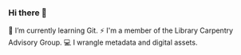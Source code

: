 ### Hi there 👋

 🌱 I’m currently learning Git.
  ⚡ I'm a member of the Library Carpentry Advisory Group. 
  💻 I wrangle metadata and digital assets. 
<!--
**emcaulay/emcaulay** is a ✨ _special_ ✨ repository because its `README.md` (this file) appears on your GitHub profile.

Here are some ideas to get you started:

- 🔭 I’m currently working on ...

- 👯 I’m looking to collaborate on ...
- 🤔 I’m looking for help with ...
- 💬 Ask me about ...
- 📫 How to reach me: ...
- 😄 Pronouns: ...
- ⚡ Fun fact: ...
-->
